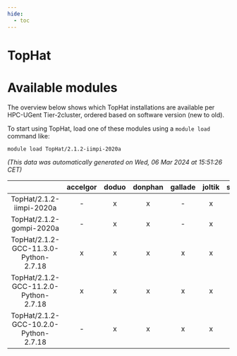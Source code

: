 ```yaml
---
hide:
  - toc
---
```


TopHat
======

# Available modules


The overview below shows which TopHat installations are available per HPC-UGent Tier-2cluster, ordered based on software version (new to old).

To start using TopHat, load one of these modules using a `module load` command like:

```shell
module load TopHat/2.1.2-iimpi-2020a
```

*(This data was automatically generated on Wed, 06 Mar 2024 at 15:51:26 CET)*  

| |accelgor|doduo|donphan|gallade|joltik|skitty|
| :---: | :---: | :---: | :---: | :---: | :---: | :---: |
|TopHat/2.1.2-iimpi-2020a|-|x|x|-|x|x|
|TopHat/2.1.2-gompi-2020a|-|x|x|-|x|x|
|TopHat/2.1.2-GCC-11.3.0-Python-2.7.18|x|x|x|x|x|x|
|TopHat/2.1.2-GCC-11.2.0-Python-2.7.18|x|x|x|x|x|x|
|TopHat/2.1.2-GCC-10.2.0-Python-2.7.18|-|x|x|x|x|x|
